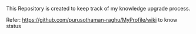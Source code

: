 
This Repository is created to keep track of my knowledge upgrade process.

Refer: https://github.com/purusothaman-raghu/MyProfile/wiki  to know status
